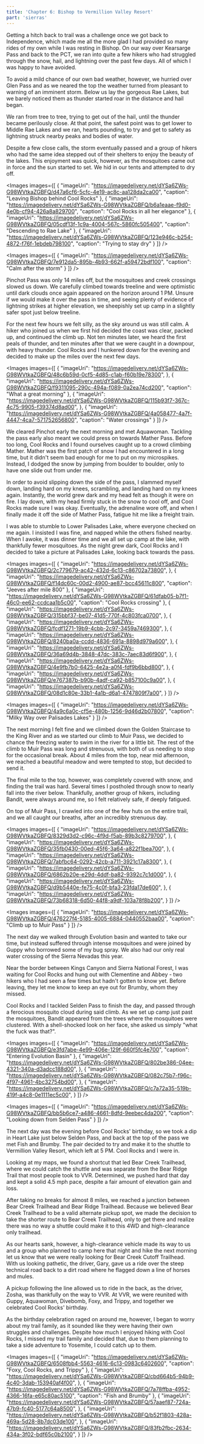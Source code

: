 ```yaml
---
title: 'Chapter 6: Bishop to Vermillion Valley Resort'
part: 'sierras'
---
```


<script lang="ts">
import Images from '$lib/components/Images.svelte';
</script>

Getting a hitch back to trail was a challenge once we got back to Independence, which made me all the more glad I had
provided so many rides of my own while I was resting in Bishop. On our way over Kearsarge Pass and back to the PCT, we
ran into quite a few hikers who had struggled through the snow, hail, and lightning over the past few days. All of which
I was happy to have avoided.

To avoid a mild chance of our own bad weather, however, we hurried over Glen Pass and as we neared the top the weather
turned from pleasant to warning of an imminent storm. Below us lay the gorgeous Rae Lakes, but we barely noticed them as
thunder started roar in the distance and hail began.

We ran from tree to tree, trying to get out of the hail, until the thunder became perilously close. At that point, the
safest point was to get lower to Middle Rae Lakes and we ran, hearts pounding, to try and get to safety as lightning
struck nearby peaks and bodies of water.

Despite a few close calls, the storm eventually passed and a group of hikers who had the same idea stepped out of their
shelters to enjoy the beauty of the lakes. This enjoyment was quick, however, as the mosquitoes came out in force and
the sun started to set. We hid in our tents and attempted to dry off.

<Images images={[
{
"imageUri": "https://imagedelivery.net/dYSa6ZWs-G98WVtkaZGBFQ/d47a6cf6-5cfc-4e19-ac8c-aa128da2ca00",
"caption": "Leaving Bishop behind Cool Rocks"
},
{
"imageUri": "https://imagedelivery.net/dYSa6ZWs-G98WVtkaZGBFQ/b6a1eaae-f9d0-4e0b-cf94-426a8a829700",
"caption": "Cool Rocks in all her elegance"
},
{
"imageUri": "https://imagedelivery.net/dYSa6ZWs-G98WVtkaZGBFQ/05cdf13f-1c9a-4004-567c-5860fc505400",
"caption": "Descending to Rae Lake"
},
{
"imageUri": "https://imagedelivery.net/dYSa6ZWs-G98WVtkaZGBFQ/123e946c-b254-4872-f76f-1ebdeb798100",
"caption": "Trying to stay dry"
}
]} />

<Images images={[
{
"imageUri": "https://imagedelivery.net/dYSa6ZWs-G98WVtkaZGBFQ/7e912da5-895b-4b93-662f-a59472bdf100",
"caption": "Calm after the storm"
}
]} />

Pinchot Pass was only 14 miles off, but the mosquitoes and creek crossings slowed us down. We carefully climbed towards
treeline and were optimistic until dark clouds once again appeared on the horizon around 1 PM. Unsure if we would make
it over the pass in time, and seeing plenty of evidence of lightning strikes at higher elevation, we sheepishly set up
camp in a slightly safer spot just below treeline.

For the next few hours we felt silly, as the sky around us was still calm. A hiker who joined us when we first hid
decided the coast was clear, packed up, and continued the climb up. Not ten minutes later, we heard the first peals of
thunder, and ten minutes after that we were caught in a downpour, with heavy thunder. Cool Rocks and I hunkered down for
the evening and decided to make up the miles over the next few days.

<Images images={[
{
"imageUri": "https://imagedelivery.net/dYSa6ZWs-G98WVtkaZGBFQ/48c6b59d-0cf5-4d85-c1ab-f60b19e78300",
},
{
"imageUri": "https://imagedelivery.net/dYSa6ZWs-G98WVtkaZGBFQ/f9311095-290c-494a-f089-0a2ea74cd200",
"caption": "What a great morning"
},
{
"imageUri": "https://imagedelivery.net/dYSa6ZWs-G98WVtkaZGBFQ/115b93f7-367c-4c75-9905-f39374d8ad00",
},
{
"imageUri": "https://imagedelivery.net/dYSa6ZWs-G98WVtkaZGBFQ/4a058477-4a7f-4447-4ca7-571752656800",
"caption": "Water crossings"
}
]} />

We cleared Pinchot early the next morning and met Aquawoman. Tackling the pass early also meant we could press on
towards Mather Pass. Before too long, Cool Rocks and I found ourselves caught up to a crowd climbing Mather. Mather was
the first patch of snow I had encountered in a long time, but it didn't seem bad enough for me to put on my microspikes.
Instead, I dodged the snow by jumping from boulder to boulder, only to have one slide out from under me.

In order to avoid slipping down the side of the pass, I slammed myself down, landing hard on my knees, scrambling, and
landing hard on my knees again. Instantly, the world grew dark and my head felt as though it were on fire. I lay down,
with my head firmly stuck in the snow to cool off, and Cool Rocks made sure I was okay. Eventually, the adrenaline wore
off, and when I finally made it off the side of Mather Pass, fatigue hit me like a freight train.

I was able to stumble to Lower Palisades Lake, where everyone checked on me again. I insisted I was fine, and napped
while the others fished nearby. When I awoke, it was dinner time and we all set up camp at the lake, with thankfully
fewer mosquitoes. As the night grew dark, Cool Rocks and I decided to take a picture at Palisades Lake, looking back
towards the pass.

<Images images={[
{
"imageUri": "https://imagedelivery.net/dYSa6ZWs-G98WVtkaZGBFQ/2c779679-ac42-432d-6c13-c86702a73800",
},
{
"imageUri": "https://imagedelivery.net/dYSa6ZWs-G98WVtkaZGBFQ/f14dc60c-00d2-4900-ae87-bcc45611c800",
"caption": "Jeeves after mile 800"
},
{
"imageUri": "https://imagedelivery.net/dYSa6ZWs-G98WVtkaZGBFQ/61dfab05-b7f1-46c0-ee62-ccdcaa1b5c00",
"caption": "Cool Rocks crossing"
},
{
"imageUri": "https://imagedelivery.net/dYSa6ZWs-G98WVtkaZGBFQ/315bbf37-be07-41d5-770f-4c803fca0700",
},
{
"imageUri": "https://imagedelivery.net/dYSa6ZWs-G98WVtkaZGBFQ/fcdf1271-19b9-4cbb-2c97-3459a7469300",
},
{
"imageUri": "https://imagedelivery.net/dYSa6ZWs-G98WVtkaZGBFQ/8240ba0a-ccdd-4836-691a-8898d979a600",
},
{
"imageUri": "https://imagedelivery.net/dYSa6ZWs-G98WVtkaZGBFQ/36a69d4b-3848-47dc-383c-7aec83d6f900",
},
{
"imageUri": "https://imagedelivery.net/dYSa6ZWs-G98WVtkaZGBFQ/4e9fb7b0-6425-4e2a-a0f4-fdf9b6bbd800",
},
{
"imageUri": "https://imagedelivery.net/dYSa6ZWs-G98WVtkaZGBFQ/e767387b-b90b-4adf-ca92-b857100c9a00",
},
{
"imageUri": "https://imagedelivery.net/dYSa6ZWs-G98WVtkaZGBFQ/08d1c80e-33b1-4a1b-d6a1-4747809f7a00",
}
]} />

<Images images={[
{
"imageUri": "https://imagedelivery.net/dYSa6ZWs-G98WVtkaZGBFQ/4a9c6a0c-cf5e-480b-1256-9d46d2b07800",
"caption": "Milky Way over Palisades Lakes"
}
]} />

The next morning I felt fine and we climbed down the Golden Staircase to the King River and as we started our climb to
Muir Pass, we decided to chance the freezing water to swim in the river for a little bit. The rest of the climb to Muir
Pass was long and strenuous, with both of us needing to stop for the occasional break. About 4 miles from the top, near
mid afternoon, we reached a beautiful meadow and were tempted to stop, but decided to send it.

The final mile to the top, however, was completely covered with snow, and finding the trail was hard. Several times I
postholed through snow to nearly fall into the river below. Thankfully, another group of hikers, including Bandit, were
always around me, so I felt relatively safe, if deeply fatigued.

On top of Muir Pass, I crawled into one of the few huts on the entire trail, and we all caught our breaths, after an
incredibly strenuous day.

<Images images={[
{
"imageUri": "https://imagedelivery.net/dYSa6ZWs-G98WVtkaZGBFQ/8329d3d2-c96c-4f9d-f5ab-89b3c8279700",
},
{
"imageUri": "https://imagedelivery.net/dYSa6ZWs-G98WVtkaZGBFQ/35fb0430-00ed-45f6-3a64-a822f1bea700",
},
{
"imageUri": "https://imagedelivery.net/dYSa6ZWs-G98WVtkaZGBFQ/7abfbc64-0292-42cb-a711-3921c17a8300",
},
{
"imageUri": "https://imagedelivery.net/dYSa6ZWs-G98WVtkaZGBFQ/6862b20e-e29d-4ddf-ba82-9392c7c1d000",
},
{
"imageUri": "https://imagedelivery.net/dYSa6ZWs-G98WVtkaZGBFQ/d9b5440e-fe75-4c0f-bfa3-23fda17de600",
},
{
"imageUri": "https://imagedelivery.net/dYSa6ZWs-G98WVtkaZGBFQ/73b68318-6d50-44f8-a9df-103a78f8b200",
}
]} />

<Images images={[
{
"imageUri": "https://imagedelivery.net/dYSa6ZWs-G98WVtkaZGBFQ/476227f4-5185-4005-6884-0440552baa00",
"caption": "Climb up to Muir Pass"
}
]} />

The next day we walked through Evolution basin and wanted to take our time, but instead suffered through intense
mosquitoes and were joined by Guppy who borrowed some of my bug spray. We also had our only real water crossing of the
Sierra Nevadas this year.

Near the border between Kings Canyon and Sierra National Forest, I was waiting for Cool Rocks and hung out with
Clementine and Abbey - two hikers who I had seen a few times but hadn't gotten to know yet. Before leaving, they let me
know to keep an eye out for Brumby, whom they missed.

Cool Rocks and I tackled Selden Pass to finish the day, and passed through a ferocious mosquito cloud during said climb.
As we set up camp just past the mosquitoes, Bandit appeared from the trees where the mosquitoes were clustered. With a
shell-shocked look on her face, she asked us simply "what the fuck was that?".

<Images images={[
{
"imageUri": "https://imagedelivery.net/dYSa6ZWs-G98WVtkaZGBFQ/e3fd7abe-4e99-406e-129f-660f5fc4e700",
"caption": "Entering Evolution Basin"
},
{
"imageUri": "https://imagedelivery.net/dYSa6ZWs-G98WVtkaZGBFQ/802be386-04ee-4321-340a-d3adcc188d00",
},
{
"imageUri": "https://imagedelivery.net/dYSa6ZWs-G98WVtkaZGBFQ/082c75b7-f96c-4f97-4961-4bc32754bd00",
},
{
"imageUri": "https://imagedelivery.net/dYSa6ZWs-G98WVtkaZGBFQ/c7a72a35-519b-419f-a4c8-0e1111ec5c00",
}
]} />

<Images images={[
{
"imageUri": "https://imagedelivery.net/dYSa6ZWs-G98WVtkaZGBFQ/bb5b6ce7-a486-4661-8dfd-9eebec4da200",
"caption": "Looking down from Selden Pass"
}
]} />

The next day was the evening before Cool Rocks' birthday, so we took a dip in Heart Lake just below Selden Pass, and
back at the top of the pass we met Fish and Brumby. The pair decided to try and make it to the shuttle to Vermillion
Valley Resort, which left at 5 PM. Cool Rocks and I were in.

Looking at my maps, we found a shortcut that led Bear Creek Trailhead, where we could catch the shuttle and was separate
from the Bear Ridge Trail that most people took to VVR. Determined, we pushed hard that day and kept a solid 4.5 mph
pace, despite a fair amount of elevation gain and loss.

After taking no breaks for almost 8 miles, we reached a junction between Bear Creek Trailhead and Bear Ridge Trailhead.
Because we believed Bear Creek Trailhead to be a valid alternate pickup spot, we made the decision to take the shorter
route to Bear Creek Trailhead, only to get there and realize there was no way a shuttle could make it to this 4WD and
high-clearance only trailhead.

As our hearts sank, however, a high-clearance vehicle made its way to us and a group who planned to camp here that night
and hike the next morning let us know that we were really looking for Bear Creek Cutoff Trailhead. With us looking
pathetic, the driver, Gary, gave us a ride over the steep technical road back to a dirt road where he flagged down a
line of horses and mules.

A pickup following the line allowed us to ride in the back, as the driver, Zosha, was thankfully on the way to VVR. At
VVR, we were reunited with Guppy, Aquawoman, Divebomb, Foxy, and Trippy, and together we celebrated Cool Rocks'
birthday.

As the birthday celebration raged on around me, however, I began to worry about my trail family, as it sounded like they
were having their own struggles and challenges. Despite how much I enjoyed hiking with Cool Rocks, I missed my trail
family and decided that, due to them planning to take a side adventure to Yosemite, I could catch up to them.

<Images images={[
{
"imageUri": "https://imagedelivery.net/dYSa6ZWs-G98WVtkaZGBFQ/6508fbb4-5563-4616-6c13-0983c6402600",
"caption": "Foxy, Cool Rocks, and Trippy"
},
{
"imageUri": "https://imagedelivery.net/dYSa6ZWs-G98WVtkaZGBFQ/cbd664b5-94b9-4c40-3dab-153940af4f00",
},
{
"imageUri": "https://imagedelivery.net/dYSa6ZWs-G98WVtkaZGBFQ/7a78ffba-4952-4366-16fa-e65c80ac5100",
"caption": "Fish and Brumby"
},
{
"imageUri": "https://imagedelivery.net/dYSa6ZWs-G98WVtkaZGBFQ/57aaef87-724a-47b9-fc40-5177c64a8500",
},
{
"imageUri": "https://imagedelivery.net/dYSa6ZWs-G98WVtkaZGBFQ/b52f1803-428a-469a-5d28-8b7dc03de100",
},
{
"imageUri": "https://imagedelivery.net/dYSa6ZWs-G98WVtkaZGBFQ/83fb2fbc-2634-434a-3f02-bdf65c0b2100",
}
]} />
